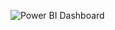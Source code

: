 ![Power BI Dashboard](https://github.com/user-attachments/assets/5a4ce4d5-3bb9-43bf-95c9-e83185ed1c6c)
